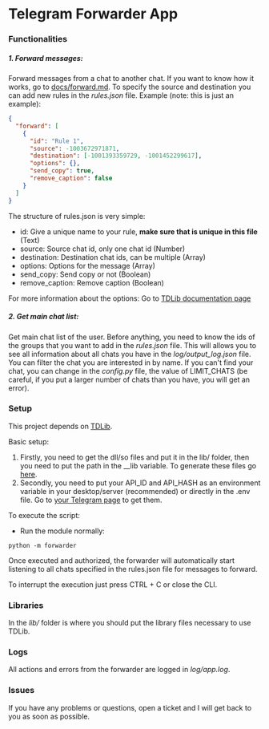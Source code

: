 # Telegram Forwarder App

### Functionalities

##### 1. Forward messages:

Forward messages from a chat to another chat. If you want to know how it works, go to [docs/forward.md](docs/forward.md).
To specify the source and destination you can add new rules in the _rules.json_ file. Example (note: this is just an example):

```json
{
  "forward": [
    {
      "id": "Rule 1",
      "source": -1003672971871,
      "destination": [-1001393359729, -1001452299617],
      "options": {},
      "send_copy": true,
      "remove_caption": false
    }
  ]
}
```

The structure of rules.json is very simple:

- id: Give a unique name to your rule, **make sure that is unique in this file** (Text)
- source: Source chat id, only one chat id (Number)
- destination: Destination chat ids, can be multiple (Array)
- options: Options for the message (Array)
- send_copy: Send copy or not (Boolean)
- remove_caption: Remove caption (Boolean)

For more information about the options: Go to [TDLib documentation page](https://core.telegram.org/tdlib/docs/classtd_1_1td__api_1_1forward_messages.html#a6c645037c9b1fb40a3cad767f7bf2c15)

##### 2. Get main chat list:

Get main chat list of the user. Before anything, you need to know the ids of the groups that you want to add in the _rules.json_ file. This will allows you to see all information about all chats you have in the _log/output_log.json_ file. You can filter the chat you are interested in by name. If you can't find your chat, you can change in the _config.py_ file, the value of LIMIT_CHATS (be careful, if you put a larger number of chats than you have, you will get an error).

### Setup

This project depends on [TDLib](https://github.com/tdlib/td).

Basic setup:

1. Firstly, you need to get the dll/so files and put it in the lib/ folder, then you need to put the path in the \_\_lib variable. To generate these files go [here](https://tdlib.github.io/td/build.html).
2. Secondly, you need to put your API_ID and API_HASH as an environment variable in your desktop/server (recommended) or directly in the .env file. Go to [your Telegram page](https://my.telegram.org) to get them.

To execute the script:

- Run the module normally:

```
python -m forwarder
```

Once executed and authorized, the forwarder will automatically start listening to all chats specified in the rules.json file for messages to forward.

To interrupt the execution just press CTRL + C or close the CLI.

### Libraries

In the _lib/_ folder is where you should put the library files necessary to use TDLib.

### Logs

All actions and errors from the forwarder are logged in _log/app.log_.

### Issues

If you have any problems or questions, open a ticket and I will get back to you as soon as possible.
